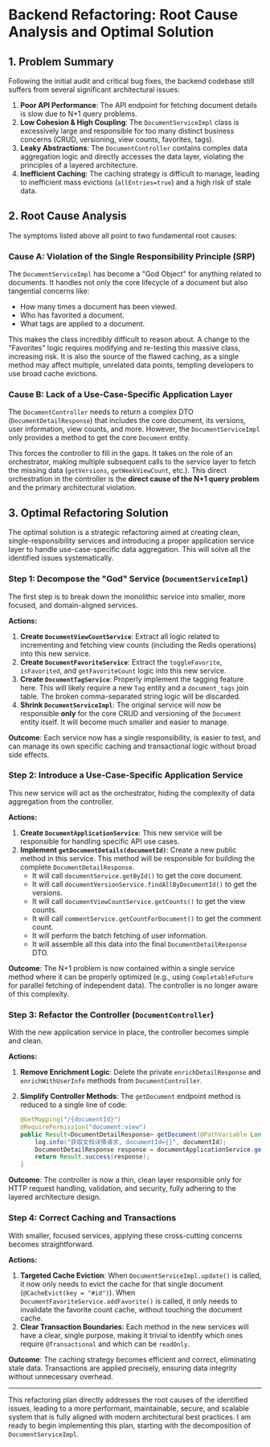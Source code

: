# Backend Refactoring: Root Cause Analysis and Optimal Solution

## 1. Problem Summary

Following the initial audit and critical bug fixes, the backend codebase still suffers from several significant architectural issues:

1.  **Poor API Performance**: The API endpoint for fetching document details is slow due to N+1 query problems.
2.  **Low Cohesion & High Coupling**: The `DocumentServiceImpl` class is excessively large and responsible for too many distinct business concerns (CRUD, versioning, view counts, favorites, tags).
3.  **Leaky Abstractions**: The `DocumentController` contains complex data aggregation logic and directly accesses the data layer, violating the principles of a layered architecture.
4.  **Inefficient Caching**: The caching strategy is difficult to manage, leading to inefficient mass evictions (`allEntries=true`) and a high risk of stale data.

## 2. Root Cause Analysis

The symptoms listed above all point to two fundamental root causes:

### Cause A: Violation of the Single Responsibility Principle (SRP)

The `DocumentServiceImpl` has become a "God Object" for anything related to documents. It handles not only the core lifecycle of a document but also tangential concerns like:
- How many times a document has been viewed.
- Who has favorited a document.
- What tags are applied to a document.

This makes the class incredibly difficult to reason about. A change to the "Favorites" logic requires modifying and re-testing this massive class, increasing risk. It is also the source of the flawed caching, as a single method may affect multiple, unrelated data points, tempting developers to use broad cache evictions.

### Cause B: Lack of a Use-Case-Specific Application Layer

The `DocumentController` needs to return a complex DTO (`DocumentDetailResponse`) that includes the core document, its versions, user information, view counts, and more. However, the `DocumentServiceImpl` only provides a method to get the core `Document` entity.

This forces the controller to fill in the gaps. It takes on the role of an orchestrator, making multiple subsequent calls to the service layer to fetch the missing data (`getVersions`, `getWeekViewCount`, etc.). This direct orchestration in the controller is the **direct cause of the N+1 query problem** and the primary architectural violation.

## 3. Optimal Refactoring Solution

The optimal solution is a strategic refactoring aimed at creating clean, single-responsibility services and introducing a proper application service layer to handle use-case-specific data aggregation. This will solve all the identified issues systematically.

### Step 1: Decompose the "God" Service (`DocumentServiceImpl`)

The first step is to break down the monolithic service into smaller, more focused, and domain-aligned services.

**Actions:**
1.  **Create `DocumentViewCountService`**: Extract all logic related to incrementing and fetching view counts (including the Redis operations) into this new service.
2.  **Create `DocumentFavoriteService`**: Extract the `toggleFavorite`, `isFavorited`, and `getFavoriteCount` logic into this new service.
3.  **Create `DocumentTagService`**: Properly implement the tagging feature here. This will likely require a new `Tag` entity and a `document_tags` join table. The broken comma-separated string logic will be discarded.
4.  **Shrink `DocumentServiceImpl`**: The original service will now be responsible **only** for the core CRUD and versioning of the `Document` entity itself. It will become much smaller and easier to manage.

**Outcome**: Each service now has a single responsibility, is easier to test, and can manage its own specific caching and transactional logic without broad side effects.

### Step 2: Introduce a Use-Case-Specific Application Service

This new service will act as the orchestrator, hiding the complexity of data aggregation from the controller.

**Actions:**
1.  **Create `DocumentApplicationService`**: This new service will be responsible for handling specific API use cases.
2.  **Implement `getDocumentDetails(documentId)`**: Create a new public method in this service. This method will be responsible for building the complete `DocumentDetailResponse`.
    - It will call `documentService.getById()` to get the core document.
    - It will call `documentVersionService.findAllByDocumentId()` to get the versions.
    - It will call `documentViewCountService.getCounts()` to get the view counts.
    - It will call `commentService.getCountForDocument()` to get the comment count.
    - It will perform the batch fetching of user information.
    - It will assemble all this data into the final `DocumentDetailResponse` DTO.

**Outcome**: The N+1 problem is now contained within a single service method where it can be properly optimized (e.g., using `CompletableFuture` for parallel fetching of independent data). The controller is no longer aware of this complexity.

### Step 3: Refactor the Controller (`DocumentController`)

With the new application service in place, the controller becomes simple and clean.

**Actions:**
1.  **Remove Enrichment Logic**: Delete the private `enrichDetailResponse` and `enrichWithUserInfo` methods from `DocumentController`.
2.  **Simplify Controller Methods**: The `getDocument` endpoint method is reduced to a single line of code:

    ```java
    @GetMapping("/{documentId}")
    @RequirePermission("document:view")
    public Result<DocumentDetailResponse> getDocument(@PathVariable Long documentId) {
        log.info("获取文档详情请求, documentId={}", documentId);
        DocumentDetailResponse response = documentApplicationService.getDocumentDetails(documentId);
        return Result.success(response);
    }
    ```

**Outcome**: The controller is now a thin, clean layer responsible only for HTTP request handling, validation, and security, fully adhering to the layered architecture design.

### Step 4: Correct Caching and Transactions

With smaller, focused services, applying these cross-cutting concerns becomes straightforward.

**Actions:**
1.  **Targeted Cache Eviction**: When `DocumentServiceImpl.update()` is called, it now only needs to evict the cache for that single document (`@CacheEvict(key = "#id")`). When `DocumentFavoriteService.addFavorite()` is called, it only needs to invalidate the favorite count cache, without touching the document cache.
2.  **Clear Transaction Boundaries**: Each method in the new services will have a clear, single purpose, making it trivial to identify which ones require `@Transactional` and which can be `readOnly`.

**Outcome**: The caching strategy becomes efficient and correct, eliminating stale data. Transactions are applied precisely, ensuring data integrity without unnecessary overhead.

--- 

This refactoring plan directly addresses the root causes of the identified issues, leading to a more performant, maintainable, secure, and scalable system that is fully aligned with modern architectural best practices. I am ready to begin implementing this plan, starting with the decomposition of `DocumentServiceImpl`.